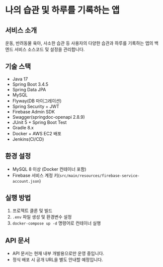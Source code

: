 # 나의 습관 및 하루를 기록하는 앱

## 서비스 소개
운동, 반려동물 육아, 사소한 습관 등 사용자의 다양한 습관과 하루를 기록하는 앱의 백엔드 서비스 소스코드 및 설정을 관리합니다.

## 기술 스택
- Java 17  
- Spring Boot 3.4.5
- Spring Data JPA  
- MySQL
- Flyway(DB 마이그레이션)
- Spring Security + JWT 
- Firebase Admin SDK
- Swagger(springdoc-openapi 2.8.9)
- JUnit 5 + Spring Boot Test  
- Gradle 8.x  
- Docker + AWS EC2 배포
- Jenkins(CI/CD)


## 환경 설정
- MySQL 8 이상 (Docker 컨테이너 포함)  
- Firebase 서비스 계정 키(`src/main/resources/firebase-service-account.json`)  

## 실행 방법
1. 프로젝트 클론 및 빌드  
2. `.env` 파일 생성 및 환경변수 설정  
3. `docker-compose up -d` 명령어로 컨테이너 실행  

## API 문서
- API 문서는 현재 내부 개발용으로만 운영 중입니다.
- 정식 배포 시 공개 URL을 별도 안내할 예정입니다.
